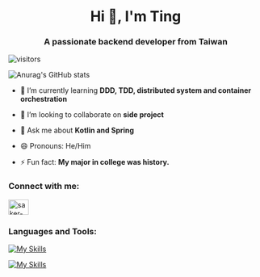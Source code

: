<!--
**akechetaki10736/akechetaki10736** is a ✨ _special_ ✨ repository because its `README.md` (this file) appears on your GitHub profile.

Here are some ideas to get you started:

- 🔭 I’m currently working on ...
- 🌱 I’m currently learning ...
- 👯 I’m looking to collaborate on ...
- 🤔 I’m looking for help with ...
- 💬 Ask me about ...Cancel changes
- 📫 How to reach me: ...
- 😄 Pronouns: ...
- ⚡ Fun fact: ...
-->
<h1 align="center">Hi 👋, I'm Ting</h1>

<h3 align="center">A passionate backend developer from Taiwan</h3>

![visitors](https://visitor-badge.glitch.me/badge?page_id=akechetaki10736&left_color=green&right_color=red)

![Anurag's GitHub stats](https://github-readme-stats.vercel.app/api?username=akechetaki10736&show_icons=true&theme=tokyonight)

- 🌱 I’m currently learning **DDD, TDD, distributed system and container orchestration**

- 👯 I’m looking to collaborate on **side project**

- 💬 Ask me about **Kotlin and Spring**

- 😄 Pronouns: He/Him

- ⚡ Fun fact: **My major in college was history.**

<h3 align="left">Connect with me:</h3>
<p align="left">
    <a href="https://linkedin.com/in/tingiāu-kì" target="blank"><img align="center"
            src="https://raw.githubusercontent.com/rahuldkjain/github-profile-readme-generator/master/src/images/icons/Social/linked-in-alt.svg"
            alt="saker-lin" height="30" width="40" /></a>
</p>
<h3 align="left">Languages and Tools:</h3>
</p>

[![My Skills](https://skillicons.dev/icons?i=kotlin,java,nodejs,spring,ts,solidity)](https://skillicons.dev)

[![My Skills](https://skillicons.dev/icons?i=idea,vim,vscode,powershell,docker,git,gradle,maven,postgres,discord,postman)](https://skillicons.dev)

